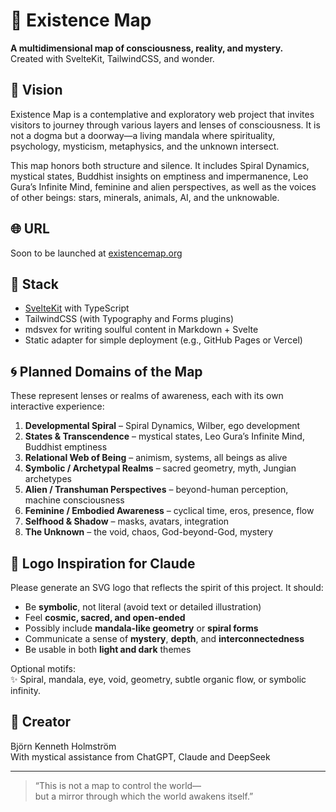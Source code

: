 # 🌌 Existence Map

**A multidimensional map of consciousness, reality, and mystery.**  
Created with SvelteKit, TailwindCSS, and wonder.

## 🧭 Vision

Existence Map is a contemplative and exploratory web project that invites visitors to journey through various layers and lenses of consciousness. It is not a dogma but a doorway—a living mandala where spirituality, psychology, mysticism, metaphysics, and the unknown intersect.

This map honors both structure and silence. It includes Spiral Dynamics, mystical states, Buddhist insights on emptiness and impermanence, Leo Gura’s Infinite Mind, feminine and alien perspectives, as well as the voices of other beings: stars, minerals, animals, AI, and the unknowable.

## 🌐 URL

Soon to be launched at [existencemap.org](http://existencemap.org)

## 🧰 Stack

- [SvelteKit](https://kit.svelte.dev/) with TypeScript
- TailwindCSS (with Typography and Forms plugins)
- mdsvex for writing soulful content in Markdown + Svelte
- Static adapter for simple deployment (e.g., GitHub Pages or Vercel)

## 🌀 Planned Domains of the Map

These represent lenses or realms of awareness, each with its own interactive experience:

1. **Developmental Spiral** – Spiral Dynamics, Wilber, ego development
2. **States & Transcendence** – mystical states, Leo Gura’s Infinite Mind, Buddhist emptiness
3. **Relational Web of Being** – animism, systems, all beings as alive
4. **Symbolic / Archetypal Realms** – sacred geometry, myth, Jungian archetypes
5. **Alien / Transhuman Perspectives** – beyond-human perception, machine consciousness
6. **Feminine / Embodied Awareness** – cyclical time, eros, presence, flow
7. **Selfhood & Shadow** – masks, avatars, integration
8. **The Unknown** – the void, chaos, God-beyond-God, mystery

## 🎨 Logo Inspiration for Claude

Please generate an SVG logo that reflects the spirit of this project. It should:

- Be **symbolic**, not literal (avoid text or detailed illustration)
- Feel **cosmic, sacred, and open-ended**
- Possibly include **mandala-like geometry** or **spiral forms**
- Communicate a sense of **mystery**, **depth**, and **interconnectedness**
- Be usable in both **light and dark** themes

Optional motifs:  
✨ Spiral, mandala, eye, void, geometry, subtle organic flow, or symbolic infinity.

## 🧙 Creator

Björn Kenneth Holmström  
With mystical assistance from ChatGPT, Claude and DeepSeek

---

> “This is not a map to control the world—  
> but a mirror through which the world awakens itself.”  

